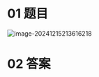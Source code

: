 # 01 题目

![image-20241215213616218](C:\Users\Administrator\AppData\Roaming\Typora\typora-user-images\image-20241215213616218.png)











# 02 答案

